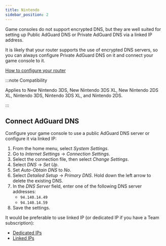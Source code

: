 ```yaml
---
title: Nintendo
sidebar_position: 2
---
```


Game consoles do not support encrypted DNS, but they are well suited for setting up Public AdGuard DNS or Private AdGuard DNS via a linked IP address.

It is likely that your router supports the use of encrypted DNS servers, so you can always configure Private AdGuard DNS on it and connect your game console to it.

[How to configure your router](/private-dns/connect-devices/routers/routers.md)

:::note Compatibility

Applies to New Nintendo 3DS, New Nintendo 3DS XL, New Nintendo 2DS XL, Nintendo 3DS, Nintendo 3DS XL, and Nintendo 2DS.

:::

## Connect AdGuard DNS

Configure your game console to use a public AdGuard DNS server or configure it via linked IP:

1. From the home menu, select _System Settings_.
2. Go to _Internet Settings_ → _Connection Settings_.
3. Select the connection file, then select _Change Settings_.
4. Select _DNS_ → _Set Up_.
5. Set _Auto-Obtain DNS_ to _No_.
6. Select _Detailed Setup_ → _Primary DNS_. Hold down the left arrow to delete the existing DNS.
7. In the _DNS Server_ field, enter one of the following DNS server addresses:
   - `94.140.14.49`
   - `94.140.14.59`
8. Save the settings.

It would be preferable to use linked IP (or dedicated IP if you have a Team subscription):

- [Dedicated IPs](/private-dns/connect-devices/other-options/dedicated-ip.md)
- [Linked IPs](/private-dns/connect-devices/other-options/linked-ip.md)
